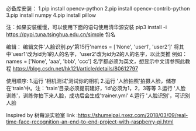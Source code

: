 必备库安装：
1.pip install opencv-python
2.pip install opencv-contrib-python
3.pip install numpy
4.pip install pillow


注：如果安装缓慢，可以使用下面的语句使用清华源安装
pip3 install -i https://pypi.tuna.tsinghua.edu.cn/simple 包名



编辑：
编辑文件'人脸识别.py'第15行'names = ['None', 'user1', 'user2']'
将其中'uesr1'改为id为1的人的名字，'user2'改为id为2的人的名字，以此类推
例如：
names = ['None', 'aaa', 'bbb', 'ccc']
名字都必须为英文，想显示中文请参照此教程
https://blog.csdn.net/hk121/article/details/80612797

使用顺序:
1.运行 '相机测试'测试你的相机
2.运行 '人脸拍照'拍摄人脸，储存在'train'中。注：‘train’目录必须提前建好，‘id’必须为1，2，3等等
3.运行 '人脸训练'，训练你拍下来人脸，成功后会生成'trainer.yml'
4.运行 '人脸识别'，可识别人脸


Inspired by 树莓派实验室 link :https://shumeipai.nxez.com/2018/03/09/real-time-face-recognition-an-end-to-end-project-with-raspberry-pi.html
